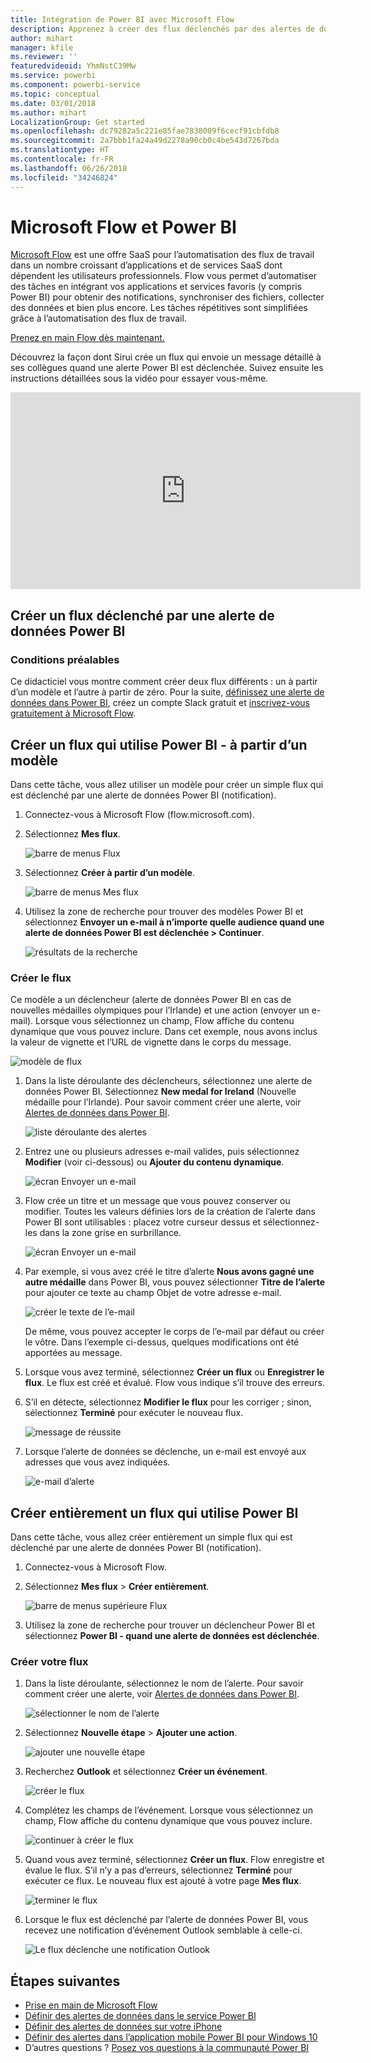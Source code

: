 ```yaml
---
title: Intégration de Power BI avec Microsoft Flow
description: Apprenez à créer des flux déclenchés par des alertes de données Power BI.
author: mihart
manager: kfile
ms.reviewer: ''
featuredvideoid: YhmNstC39Mw
ms.service: powerbi
ms.component: powerbi-service
ms.topic: conceptual
ms.date: 03/01/2018
ms.author: mihart
LocalizationGroup: Get started
ms.openlocfilehash: dc79282a5c221e85fae7838009f6cecf91cbfdb8
ms.sourcegitcommit: 2a7bbb1fa24a49d2278a90cb0c4be543d7267bda
ms.translationtype: HT
ms.contentlocale: fr-FR
ms.lasthandoff: 06/26/2018
ms.locfileid: "34246824"
---
```

# <a name="microsoft-flow-and-power-bi"></a>Microsoft Flow et Power BI

[Microsoft Flow](https://flow.microsoft.com/en-us/documentation/getting-started) est une offre SaaS pour l’automatisation des flux de travail dans un nombre croissant d’applications et de services SaaS dont dépendent les utilisateurs professionnels. Flow vous permet d’automatiser des tâches en intégrant vos applications et services favoris (y compris Power BI) pour obtenir des notifications, synchroniser des fichiers, collecter des données et bien plus encore. Les tâches répétitives sont simplifiées grâce à l’automatisation des flux de travail.

[Prenez en main Flow dès maintenant.](https://flow.microsoft.com/documentation/getting-started)

Découvrez la façon dont Sirui crée un flux qui envoie un message détaillé à ses collègues quand une alerte Power BI est déclenchée. Suivez ensuite les instructions détaillées sous la vidéo pour essayer vous-même.

<iframe width="560" height="315" src="https://www.youtube.com/embed/YhmNstC39Mw" frameborder="0" allowfullscreen></iframe>

## <a name="create-a-flow-that-is-triggered-by-a-power-bi-data-alert"></a>Créer un flux déclenché par une alerte de données Power BI

### <a name="prerequisites"></a>Conditions préalables
Ce didacticiel vous montre comment créer deux flux différents : un à partir d’un modèle et l’autre à partir de zéro. Pour la suite, [définissez une alerte de données dans Power BI](service-set-data-alerts.md), créez un compte Slack gratuit et [inscrivez-vous gratuitement à Microsoft Flow](https://flow.microsoft.com/en-us/#home-signup).

## <a name="create-a-flow-that-uses-power-bi---from-a-template"></a>Créer un flux qui utilise Power BI - à partir d’un modèle
Dans cette tâche, vous allez utiliser un modèle pour créer un simple flux qui est déclenché par une alerte de données Power BI (notification).

1. Connectez-vous à Microsoft Flow (flow.microsoft.com).
2. Sélectionnez **Mes flux**.
   
   ![barre de menus Flux](media/service-flow-integration/power-bi-my-flows.png)
3. Sélectionnez **Créer à partir d’un modèle**.
   
    ![barre de menus Mes flux](media/service-flow-integration/power-bi-template.png)
4. Utilisez la zone de recherche pour trouver des modèles Power BI et sélectionnez **Envoyer un e-mail à n’importe quelle audience quand une alerte de données Power BI est déclenchée > Continuer**.
   
    ![résultats de la recherche](media/service-flow-integration/power-bi-flow-alert.png)


### <a name="build-the-flow"></a>Créer le flux
Ce modèle a un déclencheur (alerte de données Power BI en cas de nouvelles médailles olympiques pour l’Irlande) et une action (envoyer un e-mail). Lorsque vous sélectionnez un champ, Flow affiche du contenu dynamique que vous pouvez inclure.  Dans cet exemple, nous avons inclus la valeur de vignette et l’URL de vignette dans le corps du message.

![modèle de flux](media/service-flow-integration/power-bi-template1.png)

1. Dans la liste déroulante des déclencheurs, sélectionnez une alerte de données Power BI. Sélectionnez **New medal for Ireland** (Nouvelle médaille pour l’Irlande). Pour savoir comment créer une alerte, voir [Alertes de données dans Power BI](service-set-data-alerts.md).
   
   ![liste déroulante des alertes](media/service-flow-integration/power-bi-trigger-flow.png)
2. Entrez une ou plusieurs adresses e-mail valides, puis sélectionnez **Modifier** (voir ci-dessous) ou **Ajouter du contenu dynamique**. 
   
   ![écran Envoyer un e-mail](media/service-flow-integration/power-bi-flow-email.png)

3. Flow crée un titre et un message que vous pouvez conserver ou modifier. Toutes les valeurs définies lors de la création de l’alerte dans Power BI sont utilisables : placez votre curseur dessus et sélectionnez-les dans la zone grise en surbrillance. 

   ![écran Envoyer un e-mail](media/service-flow-integration/power-bi-flow-email-default.png)

1.  Par exemple, si vous avez créé le titre d’alerte **Nous avons gagné une autre médaille** dans Power BI, vous pouvez sélectionner **Titre de l’alerte** pour ajouter ce texte au champ Objet de votre adresse e-mail.

    ![créer le texte de l’e-mail](media/service-flow-integration/power-bi-flow-message.png)

    De même, vous pouvez accepter le corps de l’e-mail par défaut ou créer le vôtre. Dans l’exemple ci-dessus, quelques modifications ont été apportées au message.

1. Lorsque vous avez terminé, sélectionnez **Créer un flux** ou **Enregistrer le flux**.  Le flux est créé et évalué.  Flow vous indique s’il trouve des erreurs.
2. S’il en détecte, sélectionnez **Modifier le flux** pour les corriger ; sinon, sélectionnez **Terminé** pour exécuter le nouveau flux.
   
   ![message de réussite](media/service-flow-integration/power-bi-flow-running.png)
5. Lorsque l’alerte de données se déclenche, un e-mail est envoyé aux adresses que vous avez indiquées.  
   
   ![e-mail d’alerte](media/service-flow-integration/power-bi-flow-email2.png)

## <a name="create-a-flow-that-uses-power-bi---from-scratch-blank"></a>Créer entièrement un flux qui utilise Power BI
Dans cette tâche, vous allez créer entièrement un simple flux qui est déclenché par une alerte de données Power BI (notification).

1. Connectez-vous à Microsoft Flow.
2. Sélectionnez **Mes flux** > **Créer entièrement**.
   
   ![barre de menus supérieure Flux](media/service-flow-integration/power-bi-my-flows.png)
3. Utilisez la zone de recherche pour trouver un déclencheur Power BI et sélectionnez **Power BI - quand une alerte de données est déclenchée**.

### <a name="build-your-flow"></a>Créer votre flux
1. Dans la liste déroulante, sélectionnez le nom de l’alerte.  Pour savoir comment créer une alerte, voir [Alertes de données dans Power BI](service-set-data-alerts.md).
   
    ![sélectionner le nom de l’alerte](media/service-flow-integration/power-bi-totalstores2.png)
2. Sélectionnez **Nouvelle étape** > **Ajouter une action**.
   
   ![ajouter une nouvelle étape](media/service-flow-integration/power-bi-new-step.png)
3. Recherchez **Outlook** et sélectionnez **Créer un événement**.
   
   ![créer le flux](media/service-flow-integration/power-bi-create-event.png)
4. Complétez les champs de l’événement. Lorsque vous sélectionnez un champ, Flow affiche du contenu dynamique que vous pouvez inclure.
   
   ![continuer à créer le flux](media/service-flow-integration/power-bi-flow-event.png)
5. Quand vous avez terminé, sélectionnez **Créer un flux**.  Flow enregistre et évalue le flux. S’il n’y a pas d’erreurs, sélectionnez **Terminé** pour exécuter ce flux.  Le nouveau flux est ajouté à votre page **Mes flux**.
   
   ![terminer le flux](media/service-flow-integration/power-bi-flow-running.png)
6. Lorsque le flux est déclenché par l’alerte de données Power BI, vous recevez une notification d’événement Outlook semblable à celle-ci.
   
    ![Le flux déclenche une notification Outlook](media/service-flow-integration/power-bi-flow-notice.png)

## <a name="next-steps"></a>Étapes suivantes
* [Prise en main de Microsoft Flow](https://flow.microsoft.com/en-us/documentation/getting-started/)
* [Définir des alertes de données dans le service Power BI](service-set-data-alerts.md)
* [Définir des alertes de données sur votre iPhone](mobile-set-data-alerts-in-the-mobile-apps.md)
* [Définir des alertes dans l’application mobile Power BI pour Windows 10](mobile-set-data-alerts-in-the-mobile-apps.md)
* D’autres questions ? [Posez vos questions à la communauté Power BI](http://community.powerbi.com/)

